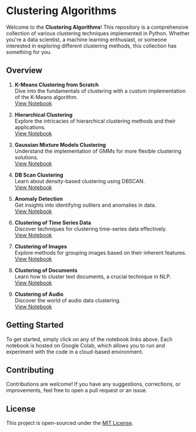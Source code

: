 # Clustering Algorithms

Welcome to the **Clustering Algorithms**! This repository is a comprehensive collection of various clustering techniques implemented in Python. Whether you're a data scientist, a machine learning enthusiast, or someone interested in exploring different clustering methods, this collection has something for you.

## Overview

1. **K-Means Clustering from Scratch**  
   Dive into the fundamentals of clustering with a custom implementation of the K-Means algorithm.  
   [View Notebook](https://colab.research.google.com/drive/1qrp_WyQwxA_V56HtEdsJg4S-C8ylYnxH?usp=sharing)

2. **Hierarchical Clustering**  
   Explore the intricacies of hierarchical clustering methods and their applications.  
   [View Notebook](https://colab.research.google.com/drive/15OAGUYdMYBST1xeWsXZac2BLw8lJ5zsJ?usp=sharing)

3. **Gaussian Mixture Models Clustering**  
   Understand the implementation of GMMs for more flexible clustering solutions.  
   [View Notebook](https://colab.research.google.com/drive/1XntAKvvp8hnGg1hGjuat0fH1mLv8Xkw7?usp=sharing)

4. **DB Scan Clustering**  
   Learn about density-based clustering using DBSCAN.  
   [View Notebook](https://colab.research.google.com/drive/10BFp32lDdjjJgLjO9FA-G0flzpvUuAq-?usp=sharing)

5. **Anomaly Detection**  
   Get insights into identifying outliers and anomalies in data.  
   [View Notebook](https://colab.research.google.com/drive/1HiCE5cwKFhfMiugwGBfdJmtsh78BbN6F?usp=sharing)

6. **Clustering of Time Series Data**  
   Discover techniques for clustering time-series data effectively.  
   [View Notebook](https://colab.research.google.com/drive/1HTeiImc59fBlyqJk-r_rDRPrVpiPDDox?usp=sharing)

7. **Clustering of Images**  
   Explore methods for grouping images based on their inherent features.  
   [View Notebook](https://colab.research.google.com/drive/1QBnTv9zlgbpAvAQP0iZC2CI5Y543oxsg?usp=sharing)

8. **Clustering of Documents**  
   Learn how to cluster text documents, a crucial technique in NLP.  
   [View Notebook](https://colab.research.google.com/drive/1HfeaDbNabfbM7qQL9MUqL58jvtDHl2sL?usp=sharing)

9. **Clustering of Audio**  
   Discover the world of audio data clustering.  
   [View Notebook](https://colab.research.google.com/drive/14FKDg_NusXwJu1Z5IProMTxQca2qV61E?usp=sharing)

## Getting Started

To get started, simply click on any of the notebook links above. Each notebook is hosted on Google Colab, which allows you to run and experiment with the code in a cloud-based environment.

## Contributing

Contributions are welcome! If you have any suggestions, corrections, or improvements, feel free to open a pull request or an issue.

## License

This project is open-sourced under the [MIT License](LICENSE).
